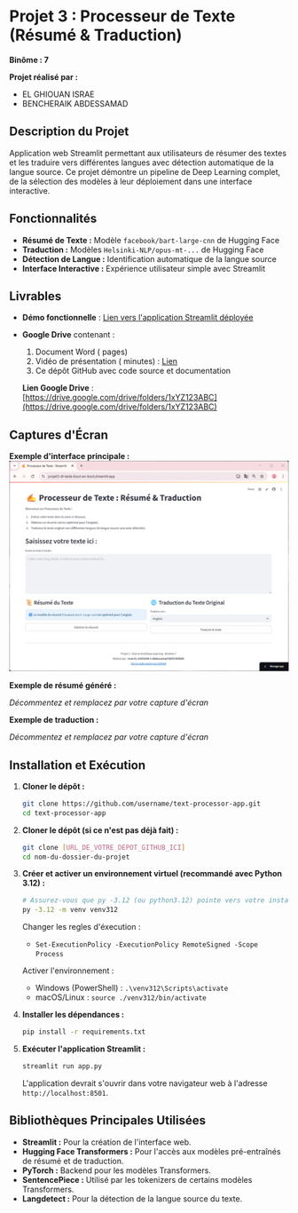 # Projet 3 : Processeur de Texte (Résumé & Traduction)

**Binôme : 7**

**Projet réalisé par :**
* EL GHIOUAN ISRAE
* BENCHERAIK ABDESSAMAD

## Description du Projet
Application web Streamlit permettant aux utilisateurs de résumer des textes et les traduire vers différentes langues avec détection automatique de la langue source. Ce projet démontre un pipeline de Deep Learning complet, de la sélection des modèles à leur déploiement dans une interface interactive.

## Fonctionnalités
* **Résumé de Texte :** Modèle `facebook/bart-large-cnn` de Hugging Face
* **Traduction :** Modèles `Helsinki-NLP/opus-mt-...` de Hugging Face
* **Détection de Langue :** Identification automatique de la langue source
* **Interface Interactive :** Expérience utilisateur simple avec Streamlit

## Livrables
- **Démo fonctionnelle** : [Lien vers l'application Streamlit déployée](https://projet3-dl-texte-bout-en-bout.streamlit.app/)
- **Google Drive** contenant :
  1. Document Word ( pages)
  2. Vidéo de présentation ( minutes) : [Lien](https://drive.google.com/file/d/1abcXYZ123)
  3. Ce dépôt GitHub avec code source et documentation
  
  **Lien Google Drive** : [https://drive.google.com/drive/folders/1xYZ123ABC](https://drive.google.com/drive/folders/1xYZ123ABC)

## Captures d'Écran

**Exemple d'interface principale :**
![Interface Principale](/images/c1.png)

**Exemple de résumé généré :**
<!-- ![Résumé Généré](images/screenshot_summary.png) -->
*Décommentez et remplacez par votre capture d'écran*

**Exemple de traduction :**
<!-- ![Traduction Effectuée](images/screenshot_translation.png) -->
*Décommentez et remplacez par votre capture d'écran*


## Installation et Exécution
1. **Cloner le dépôt :**
   ```bash
   git clone https://github.com/username/text-processor-app.git
   cd text-processor-app

1.  **Cloner le dépôt (si ce n'est pas déjà fait) :**
    ```bash
    git clone [URL_DE_VOTRE_DEPOT_GITHUB_ICI]
    cd nom-du-dossier-du-projet
    ```

2.  **Créer et activer un environnement virtuel (recommandé avec Python 3.12) :**
    ```bash
    # Assurez-vous que py -3.12 (ou python3.12) pointe vers votre installation Python 3.12
    py -3.12 -m venv venv312 
    ```

    Changer les regles d'éxecution :
    *   `Set-ExecutionPolicy -ExecutionPolicy RemoteSigned -Scope Process`

    Activer l'environnement :
    *   Windows (PowerShell) : `.\venv312\Scripts\activate`
    *   macOS/Linux : `source ./venv312/bin/activate`

3.  **Installer les dépendances :**
    ```bash
    pip install -r requirements.txt
    ```

4.  **Exécuter l'application Streamlit :**
    ```bash
    streamlit run app.py
    ```
    L'application devrait s'ouvrir dans votre navigateur web à l'adresse `http://localhost:8501`.

## Bibliothèques Principales Utilisées

*   **Streamlit :** Pour la création de l'interface web.
*   **Hugging Face Transformers :** Pour l'accès aux modèles pré-entraînés de résumé et de traduction.
*   **PyTorch :** Backend pour les modèles Transformers.
*   **SentencePiece :** Utilisé par les tokenizers de certains modèles Transformers.
*   **Langdetect :** Pour la détection de la langue source du texte.
